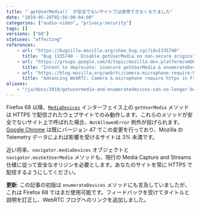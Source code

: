 ```yaml
---
title: "`getUserMedia()` が安全でないサイトでは使用できなくなりました"
date: "2019-05-28T02:56:00-04:00"
categories: ["audio-video", "privacy-security"]
tags: []
versions: ["68"]
statuses: "affecting"
references:
    - url: "https://bugzilla.mozilla.org/show_bug.cgi?id=1335740"
      title: "Bug 1335740 - Disable getUserMedia on non-secure origins"
    - url: "https://groups.google.com/d/topic/mozilla.dev.platform/vmO0NRM46l8/discussion"
      title: "Intent to deprecate: insecure getUserMedia & enumerateDevices requests"
    - url: "https://blog.mozilla.org/webrtc/camera-microphone-require-https-in-firefox-68/"
      title: "Advancing WebRTC: Camera & microphone require https in Firefox 68."
aliases:
    - "/ja/docs/2019/getusermedia-and-enumeratedevices-can-no-longer-be-used-on-insecure-sites/"
---
```

Firefox 68 以降、[`MediaDevices`](https://developer.mozilla.org/docs/Web/API/MediaDevices) インターフェイス上の `getUserMedia` メソッドは HTTPS で配信されたウェブサイトでのみ動作します。これらのメソッドが安全でないサイト上で呼ばれた場合、`NotAllowedError` 例外が投げられます。[Google Chrome](https://www.chromestatus.com/feature/5703419427815424) は既にバージョン 47 でこの変更を行っており、Mozilla の Telemetry データによれば影響を受けるサイトは 3% 未満です。

近い将来、`navigator.mediaDevices` オブジェクトと `navigator.mozGetUserMedia` メソッドも、現行の Media Capture and Streams 仕様に従って安全なオリジンを必要とします。あなたのサイトを常に HTTPS で配信するようにしてください。

**更新**: この記事の初版は `enumerateDevices` メソッドにも言及していましたが、これは Firefox 68 ではまだ使用可能です。フィードバックを受けてタイトルと説明を訂正し、WebRTC ブログへのリンクを追加しました。
